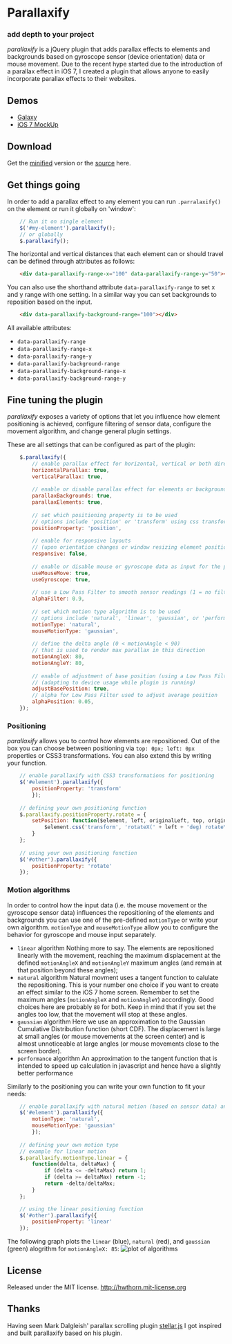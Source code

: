 # Parallaxify
### add depth to your project

*parallaxify* is a jQuery plugin that adds parallax effects to elements and backgrounds based on gyroscope sensor (device orientation) data or mouse movement. Due to the recent hype started due to the introduction of a parallax effect in iOS 7, I created a plugin that allows anyone to easily incorporate parallax effects to their websites.

## Demos

* [Galaxy](http://hwthorn.github.io/parallaxify/demo/galaxy.html)
* [iOS 7 MockUp](http://hwthorn.github.io/parallaxify/demo/ios.html)

## Download

Get the [minified](https://raw.github.com/hwthorn/parallax/master/jquery.parallax.min.js) version or the [source](https://raw.github.com/hwthorn/parallax/master/jquery.parallax.js) here.

## Get things going

In order to add a parallax effect to any element you can run `.parralaxify()` on the element or run it globally on 'window':

``` js
    // Run it on single element
    $('#my-element').parallaxify();
    // or globally
    $.parallaxify();
```

The horizontal and vertical distances that each element can or should travel can be defined through attributes as follows:

``` html
    <div data-parallaxify-range-x="100" data-parallaxify-range-y="50"></div>
```

You can also use the shorthand attribute `data-parallaxify-range` to set x and y range with one setting. In a similar way you can set backgrounds to reposition based on the input.

``` html
    <div data-parallaxify-background-range="100"></div>
```

All available attributes:
* `data-parallaxify-range`
* `data-parallaxify-range-x`
* `data-parallaxify-range-y`
* `data-parallaxify-background-range`
* `data-parallaxify-background-range-x`
* `data-parallaxify-background-range-y`


## Fine tuning the plugin

*parallaxify* exposes a variety of options that let you influence how element positioning is achieved, configure filtering of sensor data, configure the movement algorithm, and change general plugin settings.

These are all settings that can be configured as part of the plugin:

``` js
    $.parallaxify({
        // enable parallax effect for horizontal, vertical or both directions
        horizontalParallax: true,
        verticalParallax: true,
        
        // enable or disable parallax effect for elements or backgrounds
        parallaxBackgrounds: true,
        parallaxElements: true,
        
        // set which positioning property is to be used
        // options include 'position' or 'transform' using css transformations
        positionProperty: 'position',
        
        // enable for responsive layouts
        // (upon orientation changes or window resizing element positions are reevaluated
        responsive: false,
        
        // enable or disable mouse or gyroscope data as input for the plugin
        useMouseMove: true,
        useGyroscope: true,
        
        // use a Low Pass Filter to smooth sensor readings (1 = no filter)
        alphaFilter: 0.9,
        
        // set which motion type algorithm is to be used
        // options include 'natural', 'linear', 'gaussian', or 'performance'
        motionType: 'natural',
        mouseMotionType: 'gaussian',
        
        // define the delta angle (0 < motionAngle < 90) 
        // that is used to render max parallax in this direction
        motionAngleX: 80,
        motionAngleY: 80,
        
        // enable of adjustment of base position (using a Low Pass Filter)
        // (adapting to device usage while plugin is running)
        adjustBasePosition: true,
        // alpha for Low Pass Filter used to adjust average position
        alphaPosition: 0.05,
    });
```

### Positioning

*parallaxify* allows you to control how elements are repositioned. Out of the box you can choose between positioning via `top: 0px; left: 0px` properties or CSS3 transformations. You can also extend this by writing your function.

``` js
    // enable parallaxify with CSS3 transformations for positioning
    $('#element').parallaxify({
        positionProperty: 'transform'
        });
        
    // defining your own positioning function
    $.parallaxify.positionProperty.rotate = {
        setPosition: function($element, left, originalLeft, top, originalTop) {
            $element.css('transform', 'rotateX(' + left + 'deg) rotateY(' + top + 'deg)');
        }
    };
        
    // using your own positioning function
    $('#other').parallaxify({
        positionProperty: 'rotate'
    });
```

### Motion algorithms

In order to control how the input data (i.e. the mouse movement or the gyroscope sensor data) influences the repositioning of the elements and backgrounds you can use one of the pre-defined `motionType` or write your own algorithm. `motionType` and `mouseMotionType` allow you to configure the behavior for gyroscope and mouse input separately.

*   `linear` algorithm
    Nothing more to say. The elements are repositioned linearly with the movement, reaching the maximum displacement at the defined `motionAngleX` and `motionAngleY` maximum angles (and remain at that position beyond these angles);
*   `natural` algorithm
    Natural movment uses a tangent function to calulate the repositioning. This is your number one choice if you want to create an effect similar to the iOS 7 home screen. Remember to set the maximum angles (`motionAngleX` and `motionAngleY`) accordingly. Good choices here are probably `80` for both. Keep in mind that if you set the angles too low, that the movement will stop at these angles.
*   `gaussian` algorithm
    Here we use an approximation to the Gaussian Cumulative Distribution function (short CDF). The displacement is large at small angles (or mouse movements at the screen center) and is almost unnoticeable at large angles (or mouse movements close to the screen border).
*   `performance` algorithm
    An approximation to the tangent function that is intended to speed up calculation in javascript and hence have a slightly better performance

Similarly to the positioning you can write your own function to fit your needs:

``` js
    // enable parallaxify with natural motion (based on sensor data) and the gaussian algorithm for mouse movement
    $('#element').parallaxify({
        motionType: 'natural',
        mouseMotionType: 'gaussian'
        });
        
    // defining your own motion type
    // example for linear motion
    $.parallaxify.motionType.linear = {
        function(delta, deltaMax) {
            if (delta <= -deltaMax) return 1;
            if (delta >= deltaMax) return -1;
            return -delta/deltaMax;
        }
    };

    // using the linear positioning function
    $('#other').parallaxify({
        positionProperty: 'linear'
    });
```

The following graph plots the `linear` (blue), `natural` (red), and `gaussian` (green) alogrithm for `motionAngleX: 85`:
![plot of algorithms](https://raw.github.com/hwthorn/parallaxify/master/doc/plot.png "Plot of algorithms: linear (blue), natural (red), gaussian (green)")

## License

Released under the MIT license.
http://hwthorn.mit-license.org

## Thanks

Having seen Mark Dalgleish' parallax scrolling plugin [stellar.js](http://markdalgleish.com/projects/stellar.js) I got inspired and built parallaxify based on his plugin.
